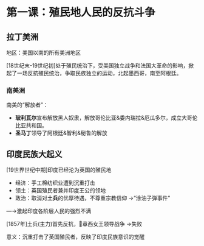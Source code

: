 # 第一课：殖民地人民的反抗斗争

## 拉丁美洲

地区：美国以南的所有美洲地区

[18世纪末-19世纪初]处于殖民统治下，受美国独立战争和法国大革命的影响，掀起了一场反抗殖民统治，争取民族独立的运动，北起墨西哥，南至阿根廷。

### 南美洲

南美的“解放者”：

- **玻利瓦尔**宣布解放黑人奴隶，解放哥伦比亚&委内瑞拉&厄瓜多尔，成立大哥伦比亚共和国。
- **圣马丁**领导了阿根廷&智利&秘鲁的解放

## 印度民族大起义

[19世界世纪中期]印度已经沦为英国的殖民地

- 经济：手工棉纺织业遭到沉重打击
- 领土：英国殖民者兼并印度王公的领地
- 政治：取消对**土兵**的优厚待遇，不尊重宗教信仰 →“涂油子弹事件”

—→激起印度各阶层人民的强烈不满

[1857年]土兵(主力)首先反抗，👸章西女王领导战争 →失败

意义：沉重打击了英国殖民者，反映了印度民族意识的觉醒